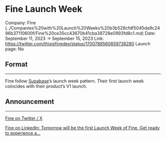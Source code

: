 # Fine Launch Week

Company: Fine (../Companies%20with%20Launch%20Weeks%20b3b529cfdf5045da9c2496b37110600f/Fine%20ce35cc43670b41cba38728e0993fd8c1.md)
Date: September 11, 2023 → September 15, 2023
Link: https://twitter.com/thisisfinedev/status/1700788560859738280
Launch page: No

## Format

---

Fine follow [Supabase](../Companies%20with%20Launch%20Weeks%20b3b529cfdf5045da9c2496b37110600f/Supabase%204ba897babee24d62a59e30407a767c30.md)’s launch week pattern. Their first launch week coincides with their product’s V1 launch.

## Announcement

---

[Fine on Twitter / X](https://twitter.com/thisisfinedev/status/1700788560859738280)

[Fine on LinkedIn: Tomorrow will be the first Launch Week of Fine. Get ready to experience a…](https://www.linkedin.com/posts/thisisfinedev_tomorrow-will-be-the-first-launch-week-of-activity-7106554105174646784-SrVn?utm_source=share&utm_medium=member_desktop)